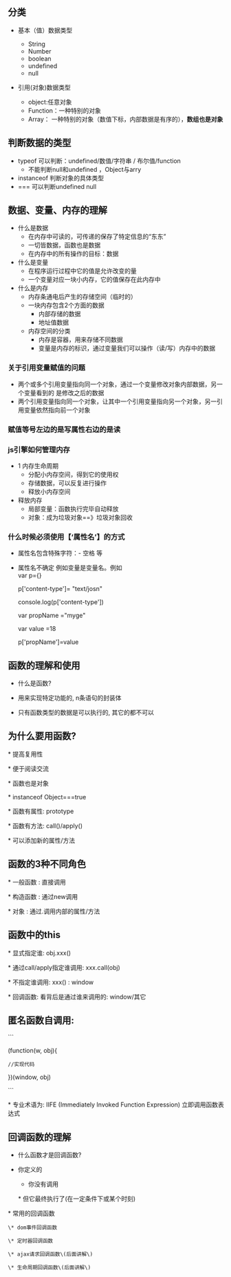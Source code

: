 ## 分类

* 基本（值）数据类型

  * String
  * Number
  * boolean
  * undefined
  * null

* 引用\(对象\)数据类型

  * object:任意对象
  * Function：一种特别的对象
  * Array： 一种特别的对象（数值下标，内部数据是有序的），**数组也是对象**

## 判断数据的类型

* typeof    可以判断：undefined/数值/字符串 / 布尔值/function
  * 不能判断null和undefined  ，Object与arry
* instanceof 判断对象的具体类型
* ===   可以判断undefined null

## 数据、变量、内存的理解

* 什么是数据
  * 在内存中可读的，可传递的保存了特定信息的“东东”
  * 一切皆数据，函数也是数据
  * 在内存中的所有操作的目标：数据
* 什么是变量
  * 在程序运行过程中它的值是允许改变的量
  * 一个变量对应一块小内存，它的值保存在此内存中
* 什么是内存
  * 内存条通电后产生的存储空间（临时的）
  * 一块内存包含2个方面的数据
    * 内部存储的数据
    * 地址值数据
  * 内存空间的分类
    * 内存是容器，用来存储不同数据
    * 变量是内存的标识，通过变量我们可以操作（读/写）内存中的数据

### 关于引用变量赋值的问题

* 两个或多个引用变量指向同一个对象，通过一个变量修改对象内部数据，另一个变量看到的 是修改之后的数据
* 两个引用变量指向同一个对象，让其中一个引用变量指向另一个对象，另一引用变量依然指向前一个对象

### 赋值等号左边的是写属性右边的是读

### js引擎如何管理内存

* 1 内存生命周期
  * 分配小内存空间，得到它的使用权
  * 存储数据，可以反复进行操作
  * 释放小内存空间
* 释放内存
  * 局部变量：函数执行完毕自动释放
  * 对象：成为垃圾对象==》垃圾对象回收

### 什么时候必须使用【‘属性名’】的方式

* 属性名包含特殊字符：-  空格 等
* 属性名不确定 例如变量是变量名。例如  
  var p={}

  p\['content-type'\]= "text/josn"

  console.log\(p\['content-type'\]\)

  var propName ="myge"

  var value =18

  p\['propName'\]=value

## 函数的理解和使用

*  什么是函数?
* 用来实现特定功能的, n条语句的封装体

* 只有函数类型的数据是可以执行的, 其它的都不可以

## 为什么要用函数?

  \* 提高复用性

  \* 便于阅读交流

\* 函数也是对象

  \* instanceof Object===true

  \* 函数有属性: prototype

  \* 函数有方法: call\(\)/apply\(\)

  \* 可以添加新的属性/方法

##  函数的3种不同角色

  \* 一般函数 : 直接调用

  \* 构造函数 : 通过new调用

  \* 对象 : 通过.调用内部的属性/方法

##  函数中的this

  \* 显式指定谁: obj.xxx\(\)

  \* 通过call/apply指定谁调用: xxx.call\(obj\)

  \* 不指定谁调用: xxx\(\)  : window

  \* 回调函数: 看背后是通过谁来调用的: window/其它

## 匿名函数自调用:

  \`\`\`

  \(function\(w, obj\){

    //实现代码

  }\)\(window, obj\)

  \`\`\`

  \* 专业术语为: IIFE \(Immediately Invoked Function Expression\) 立即调用函数表达式						  

## 回调函数的理解

*  什么函数才是回调函数?
  * 你定义的
    * 你没有调用

    \* 但它最终执行了\(在一定条件下或某个时刻\)

  \* 常用的回调函数

    \* dom事件回调函数

    \* 定时器回调函数

    \* ajax请求回调函数\(后面讲解\)

    \* 生命周期回调函数\(后面讲解\)



